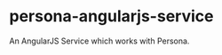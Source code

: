 persona-angularjs-service
=========================

An AngularJS Service which works with Persona.
